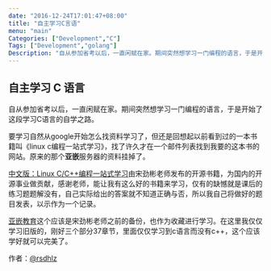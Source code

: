 ```yaml
---
date: "2016-12-24T17:01:47+08:00"
title: "自主学习C言语"
menu: "main"
Categories: ["Development","C"]
Tags: ["Development","golang"]
Description: "自从参加省考以后，一直闲赋在家。期间突然想学习一门编程的语言，于是开始了这段学习C语言的自学之路"
---
```


## 自主学习 C 语言

  自从参加省考以后，一直闲赋在家。期间突然想学习一门编程的语言，于是开始了这段学习C语言的自学之路。

  要学习自然从google开始怎么找资料学习了，但还是回想起以前看到过的一本书籍叫《linux c编程一站式学习》，找了许久才在一个邮件列表找到我要的这本书的网站。原来的那个**亚嵌**服务器的资料挂掉了。

  <!--more-->

  [中文版：Linux C/C++编程一站式学习](http://songjinshan.com/akabook/zh/index.html)由宋劲彬老师发布的开源书籍，为国内的开源事业做贡献，感谢老师，能让我有这么好的书籍来学习，仅有的缺憾就是课后的练习题题解没有，自己实际给出的答案就不知道正确与否，所以我自己将做好的题目发表，以示作为一个记录。

  [亚嵌教育](http://akaedu.github.io/)这个应该是宋劲彬老师之前的备份，也作为收藏进行学习。在这里我仅仅学习旧版的，刚好三个部分37章节，里面仅仅学习到c语言而没有c++，这个应该学好就可以完美了。

  作者：[@rsdhlz](www.cziblog.com)

